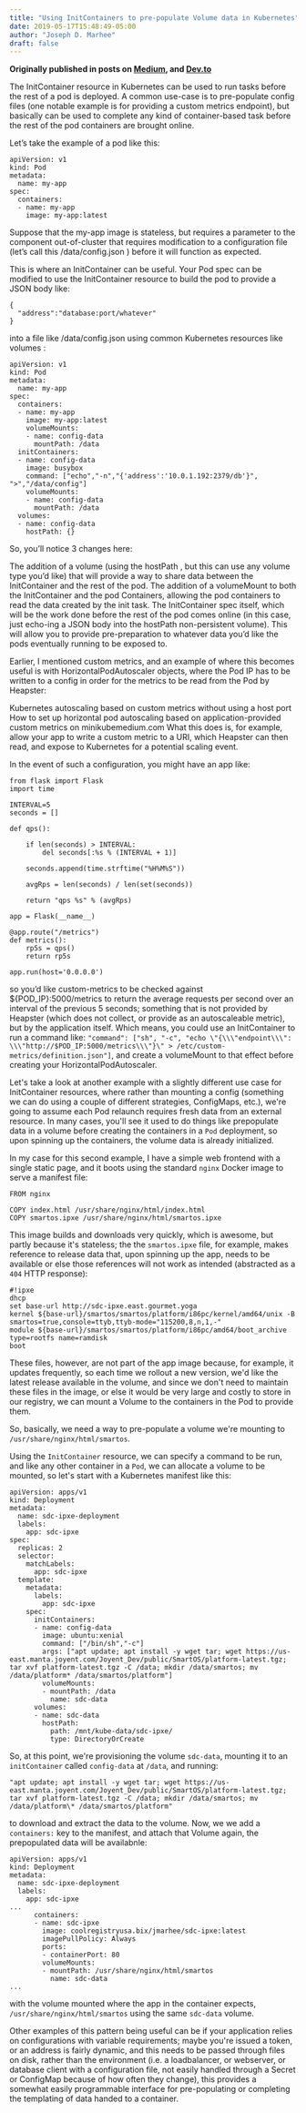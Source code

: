 ```yaml
---
title: "Using InitContainers to pre-populate Volume data in Kubernetes"
date: 2019-05-17T15:48:49-05:00
author: "Joseph D. Marhee"
draft: false
---
```


**Originally published in posts on [Medium](https://medium.com/@jmarhee/using-initcontainers-to-pre-populate-volume-data-in-kubernetes-99f628cd4519), and [Dev.to](https://dev.to/jmarhee/getting-started-with-kubernetes-initcontainers-and-volume-pre-population-j83)**

The InitContainer resource in Kubernetes can be used to run tasks before the rest of a pod is deployed. A common use-case is to pre-populate config files (one notable example is for providing a custom metrics endpoint), but basically can be used to complete any kind of container-based task before the rest of the pod containers are brought online.

Let’s take the example of a pod like this:

```
apiVersion: v1
kind: Pod
metadata:
  name: my-app
spec:
  containers:
  - name: my-app
    image: my-app:latest
```
Suppose that the my-app image is stateless, but requires a parameter to the component out-of-cluster that requires modification to a configuration file (let’s call this /data/config.json ) before it will function as expected.

This is where an InitContainer can be useful. Your Pod spec can be modified to use the InitContainer resource to build the pod to provide a JSON body like:

```
{
  "address":"database:port/whatever"
}
```
into a file like /data/config.json using common Kubernetes resources like volumes :

```
apiVersion: v1
kind: Pod
metadata:
  name: my-app
spec:
  containers:
  - name: my-app
    image: my-app:latest
    volumeMounts:
    - name: config-data
      mountPath: /data
  initContainers:
  - name: config-data
    image: busybox
    command: ["echo","-n","{'address':'10.0.1.192:2379/db'}", ">","/data/config"]
    volumeMounts:
    - name: config-data
      mountPath: /data
  volumes:
  - name: config-data
    hostPath: {}
```
So, you’ll notice 3 changes here:

The addition of a volume (using the hostPath , but this can use any volume type you’d like) that will provide a way to share data between the InitContainer and the rest of the pod.
The addition of a volumeMount to both the InitContainer and the pod Containers, allowing the pod containers to read the data created by the init task.
The InitContainer spec itself, which will be the work done before the rest of the pod comes online (in this case, just echo-ing a JSON body into the hostPath non-persistent volume).
This will allow you to provide pre-preparation to whatever data you’d like the pods eventually running to be exposed to.

Earlier, I mentioned custom metrics, and an example of where this becomes useful is with HorizontalPodAutoscaler objects, where the Pod IP has to be written to a config in order for the metrics to be read from the Pod by Heapster:

Kubernetes autoscaling based on custom metrics without using a host port
How to set up horizontal pod autoscaling based on application-provided custom metrics on minikubemedium.com
What this does is, for example, allow your app to write a custom metric to a URI, which Heapster can then read, and expose to Kubernetes for a potential scaling event.

In the event of such a configuration, you might have an app like:
```
from flask import Flask
import time

INTERVAL=5
seconds = []

def qps():

	if len(seconds) > INTERVAL:
		del seconds[:%s % (INTERVAL + 1)]

	seconds.append(time.strftime("%H%M%S"))

	avgRps = len(seconds) / len(set(seconds))

	return "qps %s" % (avgRps)

app = Flask(__name__)

@app.route("/metrics")
def metrics():
	rp5s = qps()
	return rp5s

app.run(host='0.0.0.0')
```
so you’d like custom-metrics to be checked against ${POD_IP}:5000/metrics to return the average requests per second over an interval of the previous 5 seconds; something that is not provided by Heapster (which does not collect, or provide as an autoscaleable metric), but by the application itself. Which means, you could use an InitContainer to run a command like:
`"command": ["sh", "-c", "echo \"{\\\"endpoint\\\": \\\"http://$POD_IP:5000/metrics\\\"}\" > /etc/custom-metrics/definition.json"]`,
and create a volumeMount to that effect before creating your HorizontalPodAutoscaler.

Let's take a look at another example with a slightly different use case for InitContainer resources, where rather than mounting a config (something we can do using a couple of different strategies, ConfigMaps, etc.), we're going to assume each Pod relaunch requires fresh data from an external resource. In many cases, you'll see it used to do things like prepopulate data in a volume before creating the containers in a `Pod` deployment, so upon spinning up the containers, the volume data is already initialized.

In my case for this second example, I have a simple web frontend with a single static page, and it boots using the standard `nginx` Docker image to serve a manifest file:

```
FROM nginx

COPY index.html /usr/share/nginx/html/index.html
COPY smartos.ipxe /usr/share/nginx/html/smartos.ipxe
```

This image builds and downloads very quickly, which is awesome, but partly because it's stateless; the the `smartos.ipxe` file, for example, makes reference to release data that, upon spinning up the app, needs to be available or else those references will not work as intended (abstracted as a `404` HTTP response):

```
#!ipxe
dhcp
set base-url http://sdc-ipxe.east.gourmet.yoga
kernel ${base-url}/smartos/smartos/platform/i86pc/kernel/amd64/unix -B smartos=true,console=ttyb,ttyb-mode="115200,8,n,1,-"
module ${base-url}/smartos/smartos/platform/i86pc/amd64/boot_archive type=rootfs name=ramdisk
boot
```

These files, however, are not part of the app image because, for example, it updates frequently, so each time we rollout a new version, we'd like the latest release available in the volume, and since we don't need to maintain these files in the image, or else it would be very large and costly to store in our registry, we can mount a Volume to the containers in the Pod to provide them.

So, basically, we need a way to pre-populate a volume we're mounting to `/usr/share/nginx/html/smartos`.

Using the `InitContainer` resource, we can specify a command to be run, and like any other container in a `Pod`, we can allocate a volume to be mounted, so let's start with a Kubernetes manifest like this:

```
apiVersion: apps/v1
kind: Deployment
metadata:
  name: sdc-ipxe-deployment
  labels:
    app: sdc-ipxe
spec:
  replicas: 2
  selector:
    matchLabels:
      app: sdc-ipxe
  template:
    metadata:
      labels:
        app: sdc-ipxe
    spec:
      initContainers:
      - name: config-data
        image: ubuntu:xenial
        command: ["/bin/sh","-c"]
        args: ["apt update; apt install -y wget tar; wget https://us-east.manta.joyent.com/Joyent_Dev/public/SmartOS/platform-latest.tgz; tar xvf platform-latest.tgz -C /data; mkdir /data/smartos; mv /data/platform* /data/smartos/platform"]
        volumeMounts:
        - mountPath: /data
          name: sdc-data
      volumes:
      - name: sdc-data
        hostPath:
          path: /mnt/kube-data/sdc-ipxe/
          type: DirectoryOrCreate

```

So, at this point, we're provisioning the volume `sdc-data`, mounting it to an `initContainer` called `config-data` at `/data`, and running:

```
"apt update; apt install -y wget tar; wget https://us-east.manta.joyent.com/Joyent_Dev/public/SmartOS/platform-latest.tgz; tar xvf platform-latest.tgz -C /data; mkdir /data/smartos; mv /data/platform\* /data/smartos/platform"
```

to download and extract the data to the volume. Now, we we add a `containers:` key to the manifest, and attach that Volume again, the prepopulated data will be availabnle:

```
apiVersion: apps/v1
kind: Deployment
metadata:
  name: sdc-ipxe-deployment
  labels:
    app: sdc-ipxe
...
      containers:
      - name: sdc-ipxe
        image: coolregistryusa.bix/jmarhee/sdc-ipxe:latest
        imagePullPolicy: Always
        ports:
        - containerPort: 80
        volumeMounts:
        - mountPath: /usr/share/nginx/html/smartos
          name: sdc-data
...
```

with the volume mounted where the app in the container expects, `/usr/share/nginx/html/smartos` using the same `sdc-data` volume.

Other examples of this pattern being useful can be if your application relies on configurations with variable requirements; maybe you're issued a token, or an address is fairly dynamic, and this needs to be passed through files on disk, rather than the environment (i.e. a loadbalancer, or webserver, or database client with a configuration file, not easily handled through a Secret or ConfigMap because of how often they change), this provides a somewhat easily programmable interface for pre-populating or completing the templating of data handed to a container.


